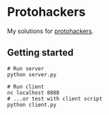 # Protohackers

My solutions for [protohackers](https://protohackers.com).

## Getting started

```
# Run server
python server.py

# Run client
nc localhost 8080
# ...or test with client script
python client.py
```